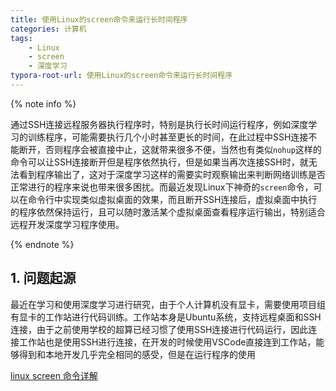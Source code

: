 ```yaml
---
title: 使用Linux的screen命令来运行长时间程序
categories: 计算机
tags:
	- Linux
	- screen
	- 深度学习
typora-root-url: 使用Linux的screen命令来运行长时间程序
---
```


{% note info %}

通过SSH连接远程服务器执行程序时，特别是执行长时间运行程序，例如深度学习的训练程序，可能需要执行几个小时甚至更长的时间，在此过程中SSH连接不能断开，否则程序会被直接中止，这就带来很多不便，当然也有类似`nohup`这样的命令可以让SSH连接断开但是程序依然执行，但是如果当再次连接SSH时，就无法看到程序输出了，这对于深度学习这样的需要实时观察输出来判断网络训练是否正常进行的程序来说也带来很多困扰。而最近发现Linux下神奇的`screen`命令，可以在命令行中实现类似虚拟桌面的效果，而且断开SSH连接后，虚拟桌面中执行的程序依然保持运行，且可以随时激活某个虚拟桌面查看程序运行输出，特别适合远程开发深度学习程序使用。

{% endnote %}

<!-- more -->

## 1. 问题起源

最近在学习和使用深度学习进行研究，由于个人计算机没有显卡，需要使用项目组有显卡的工作站进行代码训练。工作站本身是Ubuntu系统，支持远程桌面和SSH连接，由于之前使用学校的超算已经习惯了使用SSH连接进行代码运行，因此连接工作站也是使用SSH进行连接，在开发的时候使用VSCode直接连到工作站，能够得到和本地开发几乎完全相同的感受，但是在运行程序的使用

[linux screen 命令详解](https://www.cnblogs.com/mchina/archive/2013/01/30/2880680.html)